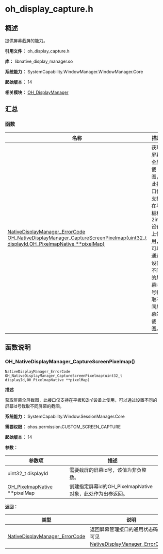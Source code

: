 # oh_display_capture.h

## 概述

提供屏幕截屏的能力。

**引用文件：** oh_display_capture.h

**库：** libnative_display_manager.so

**系统能力：** SystemCapability.WindowManager.WindowManager.Core

**起始版本：** 14

**相关模块：** [OH_DisplayManager](capi-oh-displaymanager.md)

## 汇总

### 函数

| 名称 | 描述 |
| -- | -- |
| [NativeDisplayManager_ErrorCode OH_NativeDisplayManager_CaptureScreenPixelmap(uint32_t displayId,OH_PixelmapNative **pixelMap)](#oh_nativedisplaymanager_capturescreenpixelmap) | 获取屏幕全屏截图，此接口仅支持在平板和2in1设备上使用，可以通过设置不同的屏幕id号截取不同屏幕的截图。 |

## 函数说明

### OH_NativeDisplayManager_CaptureScreenPixelmap()

```
NativeDisplayManager_ErrorCode OH_NativeDisplayManager_CaptureScreenPixelmap(uint32_t displayId,OH_PixelmapNative **pixelMap)
```

**描述**

获取屏幕全屏截图，此接口仅支持在平板和2in1设备上使用，可以通过设置不同的屏幕id号截取不同屏幕的截图。

**系统能力：** SystemCapability.Window.SessionManager.Core

**需要权限：** ohos.permission.CUSTOM_SCREEN_CAPTURE

**起始版本：** 14

**参数：**

| 参数项 | 描述 |
| -- | -- |
| uint32_t displayId | 需要截屏的屏幕id号，该值为非负整数。 |
| [OH_PixelmapNative](_image___native_module.md#oh_pixelmapnative) **pixelMap | 创建指定屏幕id的OH_PixelmapNative对象，此处作为出参返回。 |

**返回：**

| 类型 | 说明 |
| -- | -- |
| [NativeDisplayManager_ErrorCode](capi-oh-display-info-h.md#nativedisplaymanager_errorcode) | 返回屏幕管理接口的通用状态码，具体可见[NativeDisplayManager_ErrorCode](capi-oh-display-info-h.md#nativedisplaymanager_errorcode)。 |


